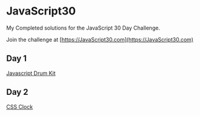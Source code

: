# JavaScript30

My Completed solutions for the JavaScript 30 Day Challenge.

Join the challenge at [https://JavaScript30.com](https://JavaScript30.com)

## Day 1 

[Javascript Drum Kit](day1/index.html)

## Day 2

[CSS Clock](day2/index.html)
